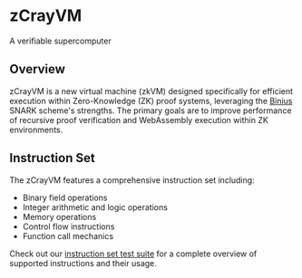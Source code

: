 # zCrayVM
A verifiable supercomputer

## Overview
zCrayVM is a new virtual machine (zkVM) designed specifically for efficient execution within Zero-Knowledge (ZK) proof systems, leveraging the [Binius](https://www.binius.xyz/) SNARK scheme's strengths. The primary goals are to improve performance of recursive proof verification and WebAssembly execution within ZK environments.

## Instruction Set
The zCrayVM features a comprehensive instruction set including:
- Binary field operations
- Integer arithmetic and logic operations
- Memory operations
- Control flow instructions
- Function call mechanics

Check out our [instruction set test suite](examples/opcodes.asm) for a complete overview of supported instructions and their usage.
